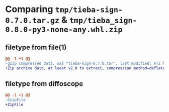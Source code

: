 # Comparing `tmp/tieba-sign-0.7.0.tar.gz` & `tmp/tieba_sign-0.8.0-py3-none-any.whl.zip`

## filetype from file(1)

```diff
@@ -1 +1 @@
-gzip compressed data, was "tieba-sign-0.7.0.tar", last modified: Fri May 21 12:43:21 2021, max compression
+Zip archive data, at least v2.0 to extract, compression method=deflate
```

## filetype from diffoscope

```diff
@@ -1 +1 @@
-GzipFile
+ZipFile
```

